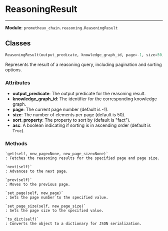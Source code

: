 # ReasoningResult

---
**Module**: `prometheux_chain.reasoning.ReasoningResult`

Classes
-------

```python
ReasoningResult(output_predicate, knowledge_graph_id, page=-1, size=50, sort_property='fact', asc=True)
```

Represents the result of a reasoning query, including pagination and sorting options.

### Attributes

- **output_predicate**: The output predicate for the reasoning result.
- **knowledge_graph_id**: The identifier for the corresponding knowledge graph.
- **page**: The current page number (default is -1).
- **size**: The number of elements per page (default is 50).
- **sort_property**: The property to sort by (default is "fact").
- **asc**: A boolean indicating if sorting is in ascending order (default is `True`).
 

### Methods

    `get(self, new_page=None, new_page_size=None)`
    : Fetches the reasoning results for the specified page and page size.

    `next(self)`
    : Advances to the next page.

    `prev(self)`
    : Moves to the previous page.

    `set_page(self, new_page)`
    : Sets the page number to the specified value.

    `set_page_size(self, new_page_size)`
    : Sets the page size to the specified value.

    `to_dict(self)`
    : Converts the object to a dictionary for JSON serialization.